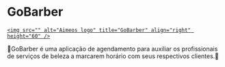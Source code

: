 # GoBarber <a href="https://aimeos.org/">
    <img src="" alt="Aimeos logo" title="GoBarber" align="right" height="60" />
</a>
💈GoBarber é uma aplicação de agendamento para auxiliar os profissionais de serviços de beleza a marcarem horário com seus respectivos clientes.💈
